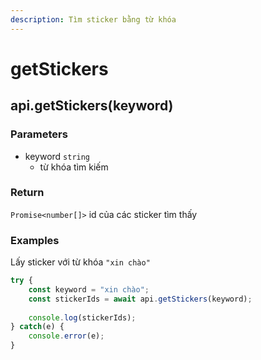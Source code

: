 ```yaml
---
description: Tìm sticker bằng từ khóa
---
```


# getStickers

## api.getStickers(keyword)

### Parameters

* keyword `string`
  * từ khóa tìm kiếm

### Return

`Promise<number[]>` id của các sticker tìm thấy

### Examples

Lấy sticker với từ khóa `"xin chào"`

```javascript
try {
    const keyword = "xin chào";
    const stickerIds = await api.getStickers(keyword);
    
    console.log(stickerIds);
} catch(e) {
    console.error(e);
}
```
